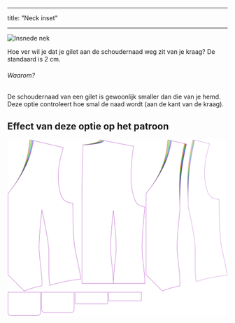 - - -
title: "Neck inset"
- - -

![Insnede nek](neckinset.svg)

Hoe ver wil je dat je gilet aan de schoudernaad weg zit van je kraag? De standaard is 2 cm.

<Note>

###### Waarom?

De schoudernaad van een gilet is gewoonlijk smaller dan die van je hemd. Deze optie controleert hoe smal de naad wordt (aan de kant van de kraag).

</Note>

## Effect van deze optie op het patroon

![Deze afbeelding toont het effect van deze optie door meerdere varianten die een andere waarde hebben voor deze optie te vervangen](wahid_neckinset_sample.svg "Effect of this option on the pattern")
